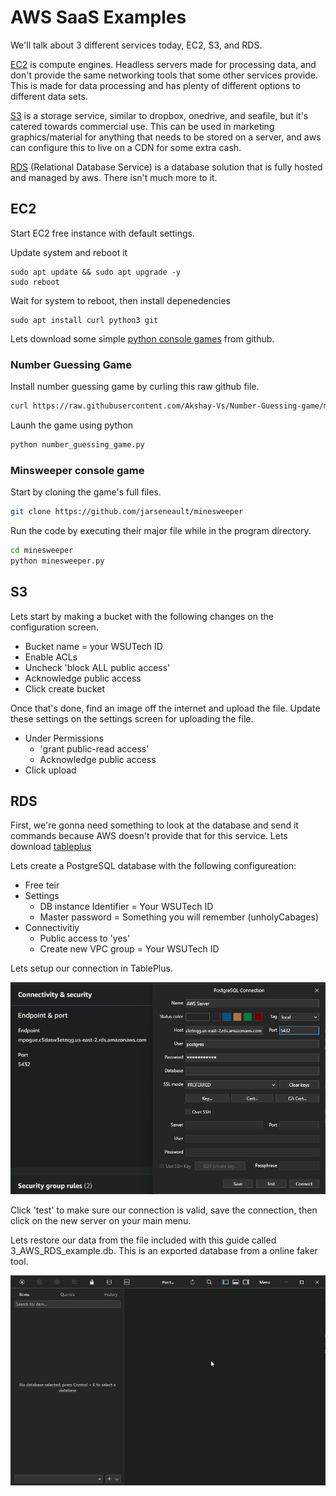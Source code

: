 # AWS SaaS Examples

We'll talk about 3 different services today, EC2, S3, and RDS.

[EC2](#ec2) is compute engines. Headless servers made for processing data, and don't provide the same networking tools that some other services provide. This is made for data processing and has plenty of different options to different data sets.

[S3](#s3) is a storage service, similar to dropbox, onedrive, and seafile, but it's catered towards commercial use. This can be used in marketing graphics/material for anything that needs to be stored on a server, and aws can configure this to live on a CDN for some extra cash.

[RDS](#rds) (Relational Database Service) is a database solution that is fully hosted and managed by aws. There isn't much more to it.


## EC2

Start EC2 free instance with default settings.

Update system and reboot it
```
sudo apt update && sudo apt upgrade -y
sudo reboot
```

Wait for system to reboot, then install depenedencies
```
sudo apt install curl python3 git
```

Lets download some simple [python console games](https://github.com/topics/console-game?l=python) from github.


### Number Guessing Game

Install number guessing game by curling this raw github file.

```bash
curl https://raw.githubusercontent.com/Akshay-Vs/Number-Guessing-game/main/number_guessing_game.py -o number_guessing_game.py
```

Launh the game using python
```bash
python number_guessing_game.py
```

### Minsweeper console game

Start by cloning the game's full files.

```bash
git clone https://github.com/jarseneault/minesweeper
```

Run the code by executing their major file while in the program directory.

```bash
cd minesweeper
python minesweeper.py
```

## S3

Lets start by making a bucket with the following changes on the configuration screen.
- Bucket name = your WSUTech ID
- Enable ACLs
- Uncheck 'block ALL public access'
- Acknowledge public access
- Click create bucket

Once that's done, find an image off the internet and upload the file. Update these settings on the settings screen for uploading the file.
- Under Permissions
  - 'grant public-read access'
  - Acknowledge public access
- Click upload

## RDS

First, we're gonna need something to look at the database and send it commands because AWS doesn't provide that for this service. Lets download [tableplus](https://tableplus.com/)

Lets create a PostgreSQL database with the following configureation:
- Free teir
- Settings
  - DB instance Identifier = Your WSUTech ID
  - Master password = Something you will remember (unholyCabages)
- Connectivitiy
  - Public access to 'yes'
  - Create new VPC group = Your WSUTech ID

Lets setup our connection in TablePlus.

![Example setup for tableplus](../img/RDS_connection_example.png)

Click 'test' to make sure our connection is valid, save the connection, then click on the new server on your main menu.

Lets restore our data from the file included with this guide called 3_AWS_RDS_example.db. This is an exported database from a online faker tool.

![Restoring sample data in our database](../img/RDS_restoring_sample_data.gif)